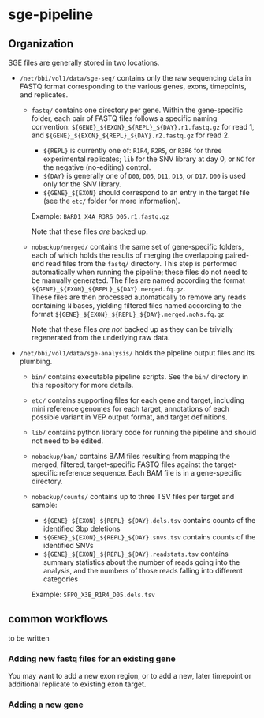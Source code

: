 # sge-pipeline

## Organization 
SGE files are generally stored in two locations.
* `/net/bbi/vol1/data/sge-seq/` contains only the raw sequencing data in FASTQ format corresponding to the various genes, exons, timepoints, and replicates.
  * `fastq/` contains one directory per gene.  Within the gene-specific folder, each pair of FASTQ files follows a specific naming convention:
  `${GENE}_${EXON}_${REPL}_${DAY}.r1.fastq.gz` for read 1, and `${GENE}_${EXON}_${REPL}_${DAY}.r2.fastq.gz` for read 2.  
    * `${REPL}` is currently one of: `R1R4`, `R2R5`, or `R3R6` for three experimental replicates; `lib` for the SNV library at day 0, or `NC` for the negative (no-editing) control.  
    * `${DAY}` is generally one of `D00`, `D05`, `D11`, `D13`, or `D17`.  `D00` is used only for the SNV library. 
    * `${GENE}_${EXON}` should correspond to an entry in the target file (see the `etc/` folder for more information).

    Example: `BARD1_X4A_R3R6_D05.r1.fastq.gz` 

    Note that these files _are_ backed up.


  * `nobackup/merged/` contains the same set of gene-specific folders, each of which holds the results of merging the overlapping paired-end read files from the `fastq/` directory.  This step is performed automatically when running the pipeline; these files do not need to be manually generated. 
  The files are named according the format `${GENE}_${EXON}_${REPL}_${DAY}.merged.fq.gz`.  
  These files are then processed automatically to remove any reads containing `N` bases, yielding filtered files named according to the format `${GENE}_${EXON}_${REPL}_${DAY}.merged.noNs.fq.gz`

    Note that these files _are not_ backed up as they can be trivially regenerated from the underlying raw data.

* `/net/bbi/vol1/data/sge-analysis/` holds the pipeline output files and its plumbing.  
  * `bin/` contains executable pipeline scripts.  See the `bin/` directory in this repository for more details.
  * `etc/` contains supporting files for each gene and target, including mini reference genomes for each target, annotations of each possible variant in VEP output format, and target definitions.   
  * `lib/` contains python library code for running the pipeline and should not need to be edited.
  * `nobackup/bam/` contains BAM files resulting from mapping the merged, filtered, target-specific FASTQ files against the target-specific reference sequence.  Each BAM file is in a gene-specific directory.  
  * `nobackup/counts/` contains up to three TSV files per target and sample: 
    * `${GENE}_${EXON}_${REPL}_${DAY}.dels.tsv` contains counts of the identified 3bp deletions
    * `${GENE}_${EXON}_${REPL}_${DAY}.snvs.tsv` contains counts of the identified SNVs
    * `${GENE}_${EXON}_${REPL}_${DAY}.readstats.tsv` contains summary statistics about the number of reads going into the analysis, and the numbers of those reads falling into different categories

    Example: `SFPQ_X3B_R1R4_D05.dels.tsv `


## common workflows
to be written

### Adding new fastq files for an existing gene
You may want to add a new exon region, or to add a new, later timepoint or additional replicate to existing exon target.  

### Adding a new gene
